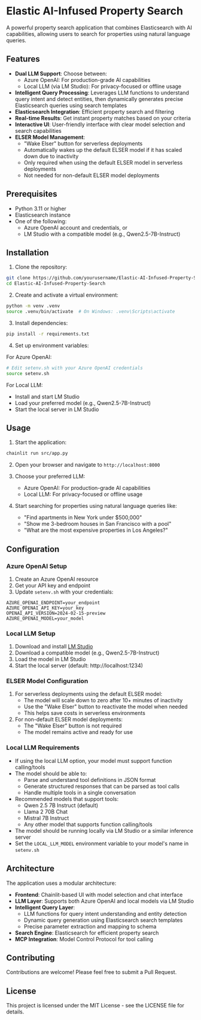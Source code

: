 # Elastic AI-Infused Property Search

A powerful property search application that combines Elasticsearch with AI capabilities, allowing users to search for properties using natural language queries.

## Features

- **Dual LLM Support**: Choose between:
  - Azure OpenAI: For production-grade AI capabilities
  - Local LLM (via LM Studio): For privacy-focused or offline usage
- **Intelligent Query Processing**: Leverages LLM functions to understand query intent and detect entities, then dynamically generates precise Elasticsearch queries using search templates
- **Elasticsearch Integration**: Efficient property search and filtering
- **Real-time Results**: Get instant property matches based on your criteria
- **Interactive UI**: User-friendly interface with clear model selection and search capabilities
- **ELSER Model Management**: 
  - "Wake Elser" button for serverless deployments
  - Automatically wakes up the default ELSER model if it has scaled down due to inactivity
  - Only required when using the default ELSER model in serverless deployments
  - Not needed for non-default ELSER model deployments

## Prerequisites

- Python 3.11 or higher
- Elasticsearch instance
- One of the following:
  - Azure OpenAI account and credentials, or
  - LM Studio with a compatible model (e.g., Qwen2.5-7B-Instruct)

## Installation

1. Clone the repository:
```bash
git clone https://github.com/yourusername/Elastic-AI-Infused-Property-Search.git
cd Elastic-AI-Infused-Property-Search
```

2. Create and activate a virtual environment:
```bash
python -m venv .venv
source .venv/bin/activate  # On Windows: .venv\Scripts\activate
```

3. Install dependencies:
```bash
pip install -r requirements.txt
```

4. Set up environment variables:

For Azure OpenAI:
```bash
# Edit setenv.sh with your Azure OpenAI credentials
source setenv.sh
```

For Local LLM:
- Install and start LM Studio
- Load your preferred model (e.g., Qwen2.5-7B-Instruct)
- Start the local server in LM Studio

## Usage

1. Start the application:
```bash
chainlit run src/app.py
```

2. Open your browser and navigate to `http://localhost:8000`

3. Choose your preferred LLM:
   - Azure OpenAI: For production-grade AI capabilities
   - Local LLM: For privacy-focused or offline usage

4. Start searching for properties using natural language queries like:
   - "Find apartments in New York under $500,000"
   - "Show me 3-bedroom houses in San Francisco with a pool"
   - "What are the most expensive properties in Los Angeles?"

## Configuration

### Azure OpenAI Setup
1. Create an Azure OpenAI resource
2. Get your API key and endpoint
3. Update `setenv.sh` with your credentials:
```
AZURE_OPENAI_ENDPOINT=your_endpoint
AZURE_OPENAI_API_KEY=your_key
OPENAI_API_VERSION=2024-02-15-preview
AZURE_OPENAI_MODEL=your_model
```

### Local LLM Setup
1. Download and install [LM Studio](https://lmstudio.ai/)
2. Download a compatible model (e.g., Qwen2.5-7B-Instruct)
3. Load the model in LM Studio
4. Start the local server (default: http://localhost:1234)

### ELSER Model Configuration
1. For serverless deployments using the default ELSER model:
   - The model will scale down to zero after 10+ minutes of inactivity
   - Use the "Wake Elser" button to reactivate the model when needed
   - This helps save costs in serverless environments
2. For non-default ELSER model deployments:
   - The "Wake Elser" button is not required
   - The model remains active and ready for use

### Local LLM Requirements
- If using the local LLM option, your model must support function calling/tools
- The model should be able to:
  - Parse and understand tool definitions in JSON format
  - Generate structured responses that can be parsed as tool calls
  - Handle multiple tools in a single conversation
- Recommended models that support tools:
  - Qwen 2.5 7B Instruct (default)
  - Llama 2 70B Chat
  - Mistral 7B Instruct
  - Any other model that supports function calling/tools
- The model should be running locally via LM Studio or a similar inference server
- Set the `LOCAL_LLM_MODEL` environment variable to your model's name in `setenv.sh`

## Architecture

The application uses a modular architecture:
- **Frontend**: Chainlit-based UI with model selection and chat interface
- **LLM Layer**: Supports both Azure OpenAI and local models via LM Studio
- **Intelligent Query Layer**: 
  - LLM functions for query intent understanding and entity detection
  - Dynamic query generation using Elasticsearch search templates
  - Precise parameter extraction and mapping to schema
- **Search Engine**: Elasticsearch for efficient property search
- **MCP Integration**: Model Control Protocol for tool calling

## Contributing

Contributions are welcome! Please feel free to submit a Pull Request.

## License

This project is licensed under the MIT License - see the LICENSE file for details.
